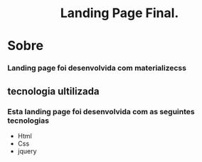 <h1 align="center">
    Landing Page Final.
</h1>

# Sobre

### Landing page foi desenvolvida com **materializecss**


## tecnologia ultilizada

### Esta landing page foi desenvolvida com as seguintes tecnologias

* Html
* Css
* jquery
